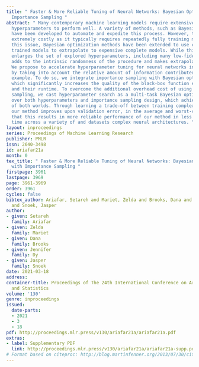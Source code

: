 ```yaml
---
title: " Faster & More Reliable Tuning of Neural Networks: Bayesian Optimization with
  Importance Sampling "
abstract: " Many contemporary machine learning models require extensive tuning of
  hyperparameters to perform well. A variety of methods, such as Bayesian optimization,
  have been developed to automate and expedite this process. However, tuning remains
  extremely costly as it typically requires repeatedly fully training models. To address
  this issue, Bayesian optimization methods have been extended to use cheap, partially
  trained models to extrapolate to expensive complete models. While this approach
  enlarges the set of explored hyperparameters, including many low-fidelity observations
  adds to the intrinsic randomness of the procedure and makes extrapolation challenging.
  We propose to accelerate hyperparameter tuning for neural networks in a robust way
  by taking into account the relative amount of information contributed by each training
  example. To do so, we integrate importance sampling with Bayesian optimization,
  which significantly increases the quality of the black-box function evaluations
  and their runtime. To overcome the additional overhead cost of using importance
  sampling, we cast hyperparameter search as a multi-task Bayesian optimization problem
  over both hyperparameters and importance sampling design, which achieves the best
  of both worlds. Through learning a trade-off between training complexity and quality,
  our method improves upon validation error, in the average and worst-case. We show
  that this results in more reliable performance of our method in less wall-clock
  time across a variety of and datasets complex neural architectures. "
layout: inproceedings
series: Proceedings of Machine Learning Research
publisher: PMLR
issn: 2640-3498
id: ariafar21a
month: 0
tex_title: " Faster & More Reliable Tuning of Neural Networks: Bayesian Optimization
  with Importance Sampling "
firstpage: 3961
lastpage: 3969
page: 3961-3969
order: 3961
cycles: false
bibtex_author: Ariafar, Setareh and Mariet, Zelda and Brooks, Dana and Dy, Jennifer
  and Snoek, Jasper
author:
- given: Setareh
  family: Ariafar
- given: Zelda
  family: Mariet
- given: Dana
  family: Brooks
- given: Jennifer
  family: Dy
- given: Jasper
  family: Snoek
date: 2021-03-18
address: 
container-title: Proceedings of The 24th International Conference on Artificial Intelligence
  and Statistics
volume: '130'
genre: inproceedings
issued:
  date-parts:
  - 2021
  - 3
  - 18
pdf: http://proceedings.mlr.press/v130/ariafar21a/ariafar21a.pdf
extras:
- label: Supplementary PDF
  link: http://proceedings.mlr.press/v130/ariafar21a/ariafar21a-supp.pdf
# Format based on citeproc: http://blog.martinfenner.org/2013/07/30/citeproc-yaml-for-bibliographies/
---
```


